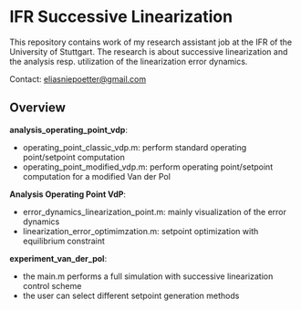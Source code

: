 # IFR Successive Linearization
This repository contains work of my research assistant job at the IFR of the University of Stuttgart. The research is about successive linearization and the analysis resp. utilization
of the linearization error dynamics.

Contact: eliasniepoetter@gmail.com

## Overview
**analysis_operating_point_vdp**:
- operating_point_classic_vdp.m: perform standard operating point/setpoint computation
- operating_point_modified_vdp.m: perform operating point/setpoint computation for a modified Van der Pol

**Analysis Operating Point VdP**:
- error_dynamics_linearization_point.m: mainly visualization of the error dynamics
- linearization_error_optimimzation.m: setpoint optimization with equilibrium constraint

**experiment_van_der_pol**:
- the main.m performs a full simulation with successive linearization control scheme
- the user can select different setpoint generation methods

